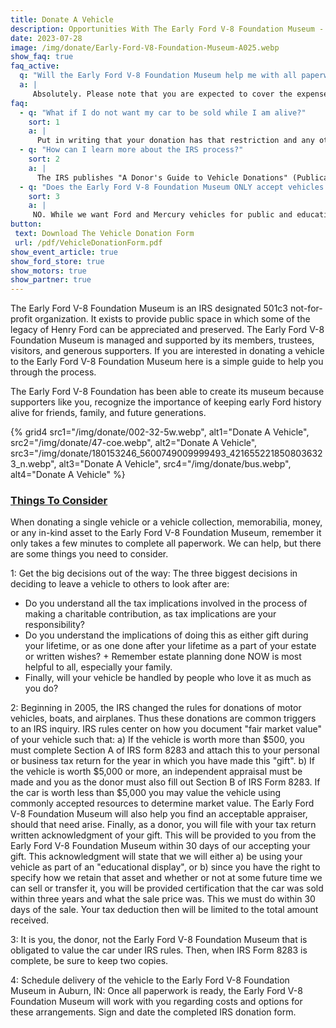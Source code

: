 ```yaml
---
title: Donate A Vehicle
description: Opportunities With The Early Ford V-8 Foundation Museum - Donate A Vehicle
date: 2023-07-28
image: /img/donate/Early-Ford-V8-Foundation-Museum-A025.webp
show_faq: true
faq_active: 
  q: "Will the Early Ford V-8 Foundation Museum help me with all paperwork, help assure I get the best tax deduction, and will it arrange pickup?"
  a: |
     Absolutely. Please note that you are expected to cover the expense of delivery to Auburn, IN, but the Early Ford V-8 Foundation Museum can work with you to minimize this expense.
faq: 
  - q: "What if I do not want my car to be sold while I am alive?"
    sort: 1
    a: |
      Put in writing that your donation has that restriction and any others you may desire.
  - q: "How can I learn more about the IRS process?"
    sort: 2
    a: |
      The IRS publishes "A Donor's Guide to Vehicle Donations" (Publication 4303) which details its new rules. You can obtain Publication 4303 from the IRS at their local IRS office, by calling 1-800-TAX-FORM (1-800-829-3676), or from the [IRS website](https://www.irs.gov/forms-instructions).
  - q: "Does the Early Ford V-8 Foundation Museum ONLY accept vehicles that are Early Fords?"
    sort: 3
    a: |
     NO. While we want Ford and Mercury vehicles for public and educational purposes, we also would be happy to accept vehicles that could serve as fund-raisers, such as modern cars, trucks and SUVs, or items such as Boats, Snowmobiles, Trailers, Motorcycles, Tractors, etc. Thus you have a means to donate to a charity, avoid the hassle of selling it, and achieve a tax deduction at the same time. You'll be notified of the Foundation's decision to accept your donation as soon as possible after you have completed the attached form and any questions are resolved.
button: 
 text: Download The Vehicle Donation Form
 url: /pdf/VehicleDonationForm.pdf
show_event_article: true
show_ford_store: true
show_motors: true
show_partner: true
---
```

The Early Ford V-8 Foundation Museum is an IRS designated 501c3 not-for-profit organization. It exists to provide public space in which some of the legacy of Henry Ford can be appreciated and preserved. The Early Ford V-8 Foundation Museum is managed and supported by its members, trustees, visitors, and generous supporters. If you are interested in donating a vehicle to the Early Ford V-8 Foundation Museum here is a simple guide to help you through the process.

The Early Ford V-8 Foundation has been able to create its museum because supporters like you, recognize the importance of keeping early Ford history alive for friends, family, and future generations.

{% grid4 
  src1="/img/donate/002-32-5w.webp",
  alt1="Donate A Vehicle",
  src2="/img/donate/47-coe.webp",
  alt2="Donate A Vehicle",
  src3="/img/donate/180153246_5600749009999493_4216552218508036323_n.webp",
  alt3="Donate A Vehicle",
  src4="/img/donate/bus.webp",
  alt4="Donate A Vehicle"
%}

### [Things To Consider]({{page.url}})
When donating a single vehicle or a vehicle collection, memorabilia, money, or any in-kind asset to the Early Ford V-8 Foundation Museum, remember it only takes a few minutes to complete all paperwork. We can help, but there are some things you need to consider.

1: Get the big decisions out of the way: The three biggest decisions in deciding to leave a vehicle to others to look after are:

+ Do you understand all the tax implications involved in the process of making a charitable contribution, as tax implications are your responsibility?
+ Do you understand the implications of doing this as either gift during your lifetime, or as one done after your lifetime as a part of your estate or written wishes? + Remember estate planning done NOW is most helpful to all, especially your family.
+ Finally, will your vehicle be handled by people who love it as much as you do?

2: Beginning in 2005, the IRS changed the rules for donations of motor vehicles, boats, and airplanes. Thus these donations are common triggers to an IRS inquiry. IRS rules center on how you document "fair market value" of your vehicle such that: a) If the vehicle is worth more than $500, you must complete Section A of IRS form 8283 and attach this to your personal or business tax return for the year in which you have made this "gift". b) If the vehicle is worth $5,000 or more, an independent appraisal must be made and you as the donor must also fill out Section B of IRS Form 8283. If the car is worth less than $5,000 you may value the vehicle using commonly accepted resources to determine market value. The Early Ford V-8 Foundation Museum will also help you find an acceptable appraiser, should that need arise.
Finally, as a donor, you will file with your tax return written acknowledgment of your gift. This will be provided to you from the Early Ford V-8 Foundation Museum within 30 days of our accepting your gift. This acknowledgment will state that we will either a) be using your vehicle as part of an "educational display", or b) since you have the right to specify how we retain that asset and whether or not at some future time we can sell or transfer it, you will be provided certification that the car was sold within three years and what the sale price was. This we must do within 30 days of the sale. Your tax deduction then will be limited to the total amount received.

3: It is you, the donor, not the Early Ford V-8 Foundation Museum that is obligated to value the car under IRS rules. Then, when IRS Form 8283 is complete, be sure to keep two copies.

4: Schedule delivery of the vehicle to the Early Ford V-8 Foundation Museum in Auburn, IN: Once all paperwork is ready, the Early Ford V-8 Foundation Museum will work with you regarding costs and options for these arrangements. Sign and date the completed IRS donation form.


